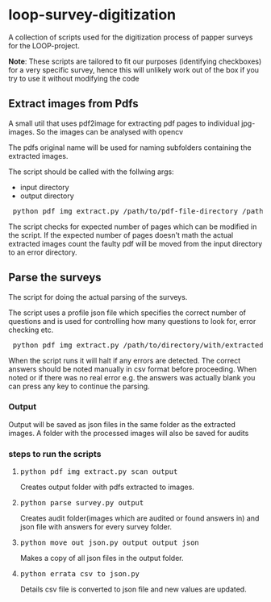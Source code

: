 # loop-survey-digitization

A collection of scripts used for the digitization process of papper surveys for the LOOP-project.

**Note**: These scripts are tailored to fit our purposes (identifying checkboxes) for a very specific survey, hence this will unlikely work out of the box if you try to use it without modifying the code

## Extract images from Pdfs
A small util that uses pdf2image for extracting pdf pages to individual jpg-images. So the images can be analysed with opencv

The pdfs original name will be used for naming subfolders containing the extracted images. 

The script should be called with the follwing args: 

* input directory 
* output directory

<pre> python pdf_img_extract.py /path/to/pdf-file-directory /path/to/output-directory </pre>

The script checks for expected number of pages which can be modified in the script. 
If the expected number of pages doesn't math the actual extracted images count the faulty pdf will be moved from the input directory to an error directory.

## Parse the surveys
The script for doing the actual parsing of the surveys. 

The script uses a profile json file which specifies the correct number of questions and is used for controlling how many questions to look for, error checking etc. 

<pre> python pdf_img_extract.py /path/to/directory/with/extracted/images </pre>

When the script runs it will halt if any errors are detected. The correct answers should be noted manually in csv format before proceeding.
When noted or if there was no real error e.g. the answers was actually blank you can press any key to continue the parsing. 

### Output

Output will be saved as json files in the same folder as the extracted images. A folder with the processed images will also be saved for audits


### steps to run the scripts
1. <pre>python pdf_img_extract.py scan output </pre> Creates output folder with pdfs extracted to images.

2. <pre>python parse_survey.py output </pre> Creates audit folder(images which are audited or found answers in) and json file with answers for every survey folder.

3. <pre>python move_out_json.py output output_json </pre> Makes a copy of all json files in the output folder.

4. <pre>python errata_csv_to_json.py </pre> Details csv file is converted to json file and new values are updated.
